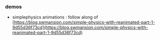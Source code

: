 ### demos
- simplephysics animations : follow along of [https://blog.swmansion.com/simple-physics-with-reanimated-part-1-9d55d36f73cd](https://blog.swmansion.com/simple-physics-with-reanimated-part-1-9d55d36f73cd)